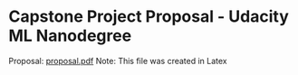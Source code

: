 # Capstone Project Proposal - Udacity ML Nanodegree

Proposal: [proposal.pdf](../master/proposal.pdf)
Note: This file was created in Latex

